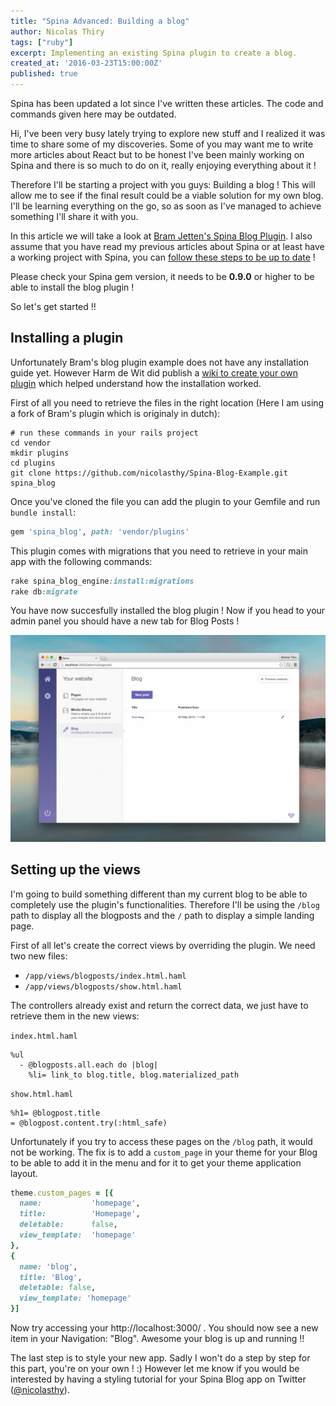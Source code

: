 ```yaml
---
title: "Spina Advanced: Building a blog"
author: Nicolas Thiry
tags: ["ruby"]
excerpt: Implementing an existing Spina plugin to create a blog.
created_at: '2016-03-23T15:00:00Z'
published: true
---
```


<div class="alert alert-warning">
Spina has been updated a lot since I've written these articles. The code and commands given here may be outdated.
</div>

Hi, I've been very busy lately trying to explore new stuff and I realized it was time to share some of my discoveries. Some of you may want me to write more articles about React but to be honest I've been mainly working on Spina and there is so much to do on it, really enjoying everything about it !

Therefore I'll be starting a project with you guys: Building a blog ! This will allow me to see if the final result could be a viable solution for my own blog. I'll be learning everything on the go, so as soon as I've managed to achieve something I'll share it with you.

In this article we will take a look at [Bram Jetten's Spina Blog Plugin](https://github.com/Bramjetten/Spina-Blog-Example). I also assume that you have read my previous articles about Spina or at least have a working project with Spina, you can [follow these steps to be up to date]({{site.baseurl}}/spina-rails-cms/) !

<div class="alert alert-warning">
Please check your Spina gem version, it needs to be <b>0.9.0</b> or higher to be able to install the blog plugin !
</div>

So let's get started !!

## Installing a plugin

Unfortunately Bram's blog plugin example does not have any installation guide yet. However Harm de Wit did publish a [wiki to create your own plugin](https://github.com/denkGroot/Spina/wiki/How-to-create-a-plugin) which helped understand how the installation worked.

First of all you need to retrieve the files in the right location (Here I am using a fork of Bram's plugin which is originaly in dutch):

```Shell
# run these commands in your rails project
cd vendor
mkdir plugins
cd plugins
git clone https://github.com/nicolasthy/Spina-Blog-Example.git spina_blog
```

Once you've cloned the file you can add the plugin to your Gemfile and run `bundle install`:

```Ruby
gem 'spina_blog', path: 'vendor/plugins'
```

This plugin comes with migrations that you need to retrieve in your main app with the following commands:

```Ruby
rake spina_blog_engine:install:migrations
rake db:migrate
```

You have now succesfully installed the blog plugin ! Now if you head to your admin panel you should have a new tab for Blog Posts !

![Spina Blog Plugin](../static/posts/2016-03-23-spina-blog-tutorial/blog-admin-plugin.png "Spina Blog Plugin")

## Setting up the views

I'm going to build something different than my current blog to be able to completely use the plugin's functionalities. Therefore I'll be using the `/blog` path to display all the blogposts and the `/` path to display a simple landing page.

First of all let's create the correct views by overriding the plugin. We need two new files:

  * `/app/views/blogposts/index.html.haml`
  * `/app/views/blogposts/show.html.haml`

The controllers already exist and return the correct data, we just have to retrieve them in the new views:

`index.html.haml`

```Haml
%ul
  - @blogposts.all.each do |blog|
    %li= link_to blog.title, blog.materialized_path
```


`show.html.haml`

```Haml
%h1= @blogpost.title
= @blogpost.content.try(:html_safe)
```

Unfortunately if you try to access these pages on the `/blog` path, it would not be working.
The fix is to add a `custom_page` in your theme for your Blog to be able to add it in the menu and for it to get your theme application layout.

```Ruby
theme.custom_pages = [{
  name:           'homepage',
  title:          'Homepage',
  deletable:      false,
  view_template:  'homepage'
},
{
  name: 'blog',
  title: 'Blog',
  deletable: false,
  view_template: 'homepage'
}]
```

Now try accessing your http://localhost:3000/ . You should now see a new item in your Navigation: "Blog". Awesome your blog is up and running !!

The last step is to style your new app. Sadly I won't do a step by step for this part, you're on your own ! :)
However let me know if you would be interested by having a styling tutorial for your Spina Blog app on Twitter ([@nicolasthy](http://twitter.com/home?status=@nicolasthy)).